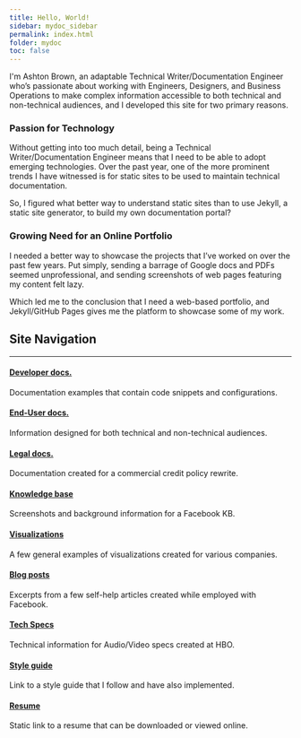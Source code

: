 ```yaml
---
title: Hello, World!
sidebar: mydoc_sidebar
permalink: index.html
folder: mydoc
toc: false
---
```


I'm Ashton Brown, an adaptable Technical Writer/Documentation Engineer who’s passionate about working with Engineers, Designers, and Business Operations to make complex information accessible to both technical and non-technical audiences, and I developed this site for two primary reasons.

### Passion for Technology

Without getting into too much detail, being a Technical Writer/Documentation Engineer means that I need to be able to adopt emerging technologies. Over the past year, one of the more prominent trends I have witnessed is for static sites to be used to maintain technical documentation.

So, I figured what better way to understand static sites than to use Jekyll, a static site generator, to build my own documentation portal?

### Growing Need for an Online Portfolio

I needed a better way to showcase the projects that I’ve worked on over the past few years. Put simply, sending a barrage of Google docs and PDFs seemed unprofessional, and sending screenshots of web pages featuring my content felt lazy.

Which led me to the conclusion that I need a web-based portfolio, and Jekyll/GitHub Pages gives me the platform to showcase some of my work.

## Site Navigation
<hr />

<!-- Navigation Start -->

<div class="row">
    <div class="col-md-4">
        <div class="media">
            <div class="pull-left">
                <span class="fa-stack fa-2x">
                      <i class="fa fa-circle fa-stack-2x text-black"></i>
                       <i class="fa fa-code fa-stack-1x fa-inverse"></i>
                </span>
            </div>
            <div class="media-body">
            <h4 class="media-heading"><a href ="/mydoc_google_rpi3.html">Developer docs.</a></h4>
            <p>Documentation examples that contain code snippets and configurations.</p>
            </div>
        </div>
        <div class="media">
            <div class="pull-left">
                <span class="fa-stack fa-2x">
                      <i class="fa fa-circle fa-stack-2x text-black"></i>
                      <i class="fa fa-desktop fa-stack-1x fa-inverse"></i>
                </span>
            </div>
            <div class="media-body">
            <h4 class="media-heading"><a href ="/mydoc_fb_deployment.html">End-User docs.</a></h4>
            <p>Information designed for both technical and non-technical audiences.</p>
            </div>
        </div>
        <div class="media">
            <div class="pull-left">
                <span class="fa-stack fa-2x">
                     <i class="fa fa-circle fa-stack-2x text-black"></i>
                       <i class="fa fa-dollar fa-stack-1x fa-inverse"></i>
                </span>
            </div>
            <div class="media-body">
            <h4 class="media-heading"><a href ="/mydoc_aml.html">Legal docs.</a></h4>
            <p>Documentation created for a commercial credit policy rewrite.</p>
            </div>
        </div>
    </div>
    <div class="col-md-4">
        <div class="media">
            <div class="pull-left">
                <span class="fa-stack fa-2x">
                      <i class="fa fa-circle fa-stack-2x text-black"></i>
                      <i class="fa fa-university fa-stack-1x fa-inverse"></i>
                </span>
            </div>
            <div class="media-body">
                <h4 class="media-heading"><a href ="/mydoc_kb_landing_page.html">Knowledge base</a></h4>
                <p>Screenshots and background information for a Facebook KB.</p>
            </div>
        </div>
        <div class="media">
            <div class="pull-left">
                <span class="fa-stack fa-2x">
                      <i class="fa fa-circle fa-stack-2x text-black"></i>
                       <i class="fa fa-space-shuttle fa-stack-1x fa-inverse"></i>
                </span>
            </div>
            <div class="media-body">
                <h4 class="media-heading"><a href ="/mydoc_visualization_fb_smb.html">Visualizations</a></h4>
                <p>A few general examples of visualizations created for various companies.</p>
            </div>
        </div>
        <div class="media">
            <div class="pull-left">
                <span class="fa-stack fa-2x">
                      <i class="fa fa-circle fa-stack-2x text-black"></i>
                       <i class="fa fa-paper-plane fa-stack-1x fa-inverse"></i>
                </span>
            </div>
            <div class="media-body">
            <h4 class="media-heading"><a href ="/mydoc_pulse_career.html">Blog posts</a></h4>
            <p>Excerpts from a few self-help articles created while employed with Facebook.</p>
            </div>
        </div>
    </div>
    <div class="col-md-4">
        <div class="media">
            <div class="pull-left">
                <span class="fa-stack fa-2x">
                      <i class="fa fa-circle fa-stack-2x text-black"></i>
                       <i class="fa fa-wrench fa-stack-1x fa-inverse"></i>
                </span>
            </div>
            <div class="media-body">
                <h4 class="media-heading"><a href ="/mydoc_hbo_mmc.html">Tech Specs</a></h4>
                <p>Technical information for Audio/Video specs created at HBO.</p>
            </div>
        </div>
        <div class="media">
            <div class="pull-left">
                <span class="fa-stack fa-2x">
                      <i class="fa fa-circle fa-stack-2x text-black"></i>
                       <i class="fa fa-paragraph fa-stack-1x fa-inverse"></i>
                </span>
            </div>
            <div class="media-body">
            <h4 class="media-heading"><a href ="/style_intro.html">Style guide</a></h4>
                <p>Link to a style guide that I follow and have also implemented.</p>
            </div>
            <div class="media">
            <div class="pull-left">
                <span class="fa-stack fa-2x">
                      <i class="fa fa-circle fa-stack-2x text-black"></i>
                       <i class="fa fa-suitcase fa-stack-1x fa-inverse"></i>
                </span>
            </div>
            <div class="media-body">
            <h4 class="media-heading"><a href ="/resume.html">Resume</a></h4>
            <p>Static link to a  resume that can be downloaded or viewed online.</p>
            </div>
        </div>
    </div>
</div>
